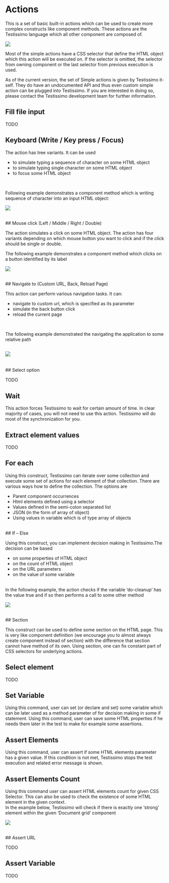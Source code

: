 # Actions 

This is a set of basic built-in actions which can be used to create more complex constructs like component methods. These actions are the Testissimo language which all other component are composed of. 

![](/documentation/images/By-JXGlX9W.png)

Most of the simple actions have a CSS selector that define the HTML object which this action will be executed on. If the selector is omitted, the selector from owning component or the last selector from previous execution is used. 

As of the current version, the set of Simple actions is given by Testissimo it-self. They do have an undocumented API and thus even custom simple action can be plugged into Testissimo. If you are interested in doing so, please contact the Testissimo development team for further information. 
<br>
## Fill file input

TODO
<br>
## Keyboard (Write / Key press / Focus)

The action has tree variants. It can be used 

* to simulate typing a sequence of character on some HTML object
* to simulate typing single character on some HTML object
* to focus some HTML object
<br>

Following example demonstrates a component method which is writing sequence of character into an input HTML object:

![](/documentation/images/HkYq9UcGX.png)  


<br>
## Mouse click (Left / Middle / Right / Double)

The action simulates a click on some HTML object. The action has four variants depending on which mouse button you want to click and if the click should be single or double. 

The following example demonstrates a component method which clicks on a button identified by its label

![](/documentation/images/rJp9pIqfX.png)  


<br>
## Navigate to (Custom URL, Back, Reload Page)

This action can perform various navigation tasks. It can:

* navigate to custom url, which is specified as its parameter
* simulate the back button click
* reload the current page
<br>

The following example demonstrated the navigating the application to some relative path



## ![](/documentation/images/S1bvkv5Gm.png)

 
<br>
## Select option

TODO
<br>
## Wait

This action forces Testissimo to wait for certain amount of time. In clear majority of cases, you will not need to use this action. Testissimo will do most of the synchronization for you. 
<br>
## Extract element values

TODO
<br>
## For each

Using this construct, Testissimo can iterate over some collection and execute some set of actions for each element of that collection. There are various ways how to define the collection. The options are

* Parent component occurrences
* Html elements defined using a selector
* Values defined in the semi-colon separated list
* JSON (in the form of array of object)
* Using values in variable which is of type array of objects
<br>
## If – Else

Using this construct, you can implement decision making in Testissimo.The decision can be based 

* on some properties of HTML object
* on the count of HTML object
* on the URL parameters
* on the value of some variable
<br>
In the following example, the action checks if the variable ‘do-cleanup’ has the value true and if so then performs a call to some other method


![](/documentation/images/rylc-vcG7.png)

 
<br>
## Section

This construct can be used to define some section on the HTML page. This is very like component definition (we encourage you to almost always create component instead of section) with the difference that section cannot have method of its own. Using section, one can fix constant part of CSS selectors for underlying actions. 
<br>
## Select element

TODO
<br>
## Set Variable

Using this command, user can set (or declare and set) some variable which can be later used as a method parameter of for decision making in some if statement. Using this command, user can save some HTML properties if he needs them later in the test to make for example some assertions.
<br>
## Assert Elements

Using this command, user can assert if some HTML elements parameter has a given value. If this condition is not met, Testissimo stops the test execution and related error message is shown. 
<br>
## Assert Elements Count

Using this command user can assert HTML elements count for given CSS Selector. This can also be used to check the existence of some HTML element in the given context.  
In the example below, Testissimo will check if there is exactly one ‘strong’ element within the given ‘Document grid’ component

![](/documentation/images/Sy9sb2nGm.png)  


<br>
## Assert URL

TODO
<br>
## Assert Variable

TODO
